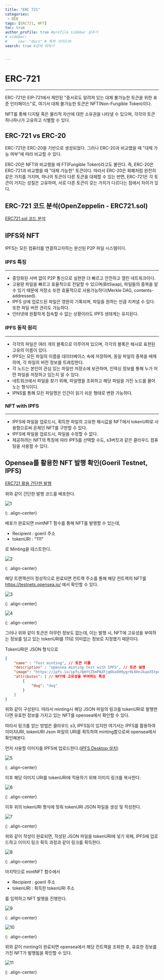 ```yaml
---
title: "ERC 721"
categories:
 - BEB
tags: [ERC721, NFT] 
toc: true
author_profile: true #profile sidebar 감추기
# sidebar:
#     nav: "docs" # 목차 사이드바
search: true #검색 피하기


---
```




# ERC-721

------

ERC-721은 EIP-721에서 제안된 "증서로도 알려져 있는 대체 불가능한 토큰을 위한 표준 인터페이스"로, 여기서 대체 불가능한 토큰은 NFT(Non-Fungible Token)이다.

NFT를 통해 디지털 혹은 물리적 자산에 대한 소유권을 나타낼 수 있으며, 각각의 토큰 하나하나가 고유하고 식별할 수 있다.



## ERC-721 vs ERC-20

ERC-721은 ERC-20을 기반으로 생성되었다. 그러나 ERC-20과 비교했을 때 "대체 가능 여부"에 따라 비교할 수 있다.

ERC-20은 NFT와 비교했을 때 FT(Fungible Token)라고도 불린다. 즉, ERC-20은 ERC-721과 비교했을 때 "대체 가능한" 토큰이다. 따라서 ERC-20은 화폐처럼 완전히 같은 가치를 가지며, 하나의 토큰이 다른 토큰을 대체할 수 있는 반면, ERC-721은 각 토큰이 가지는 성질은 고유하며, 서로 다른 토큰이 갖는 가치가 다르다는 점에서 차이가 있다.



## ERC-721 코드 분석(OpenZeppelin - ERC721.sol)

[ERC721.sol 코드 분석](https://github.com/apfl99/SolidityPractice/blob/main/ERC721/ERC721.sol)



## IPFS와 NFT

IPFS는 모든 컴퓨터를 연결하고자하는 분산된 P2P 파일 시스템이다. 



### IPFS 특징

---

- 중앙화된 서버 없이 P2P 통신으로 실현한 더 빠르고 안전하고 열린 네트워크이다.
- 고용량 파일을 빠르고 효율적으로 전달할 수 있으며(BitSwap), 파일들의 중복을 알 수 있기 때문에 저장소 또한 효율적으로 사용가능하다(Merkle DAG, contents-addressed).
- IPFS 상에 업로드된 파일은 영원히 기록되며, 파일을 원하는 만큼 지켜낼 수 있다. 또한 파일 버전 관리도 가능하다.
- 인터넷에 원활하게 접속할 수 없는 상황이라도 IPFS 생태계는 유지된다.



### IPFS 동작 원리

---

- 각각의 파일은 여러 개의 블록으로 이루어져 있으며, 각각의 블록은 해시로 표현된 고유의 이름이 있다.
- IPFS는 모든 파일의 이름을 데이터베이스 속에 저장하며, 동일 파일의 중복을 배제하며, 각 파일의 버전 정보를 트래킹한다.
- 각 노드는 본인이 관심 있는 파일만 저장소에 보관하며, 인덱싱 정보를 통해 누가 어떤 파일을 저장하고 있는지 알 수 있다.
- 네트워크에서 파일을 찾기 위해, 파일명을 조회하고 해당 파일을 가진 노드를 물어노는 형식이다.
- IPNS를 통해 모든 파일명은 인간이 읽기 쉬운 형태로 변환 가능하다.



### NFT with IPFS

---

- IPFS에 파일을 업로드시, 획득한 파일의 고유한 해시값을 NFT에서 tokenURI로 사용함으로써 온체인 NFT를 구현할 수 있다.
- IPFS에 파일을 업로드시, 파일을 수정할 수 없다.
- 제공하려는 NFT의 특징에 따라 IPFS를 선택할 수도, s3버킷과 같은 클라우드 컴퓨팅을 사용할 수 있다.



## Opensea를 활용한 NFT 발행 확인(Goeril Testnet, IPFS)

[ERC721 활용 간단한 발행](https://github.com/apfl99/SolidityPractice/blob/main/ERC721/MyNFTMintable.sol)

위와 같이 간단한 발행 코드를 배포한다. 

![1](../../images/2022-09-27-erc721/1.png)

{: .align-center}

배포가 완료되면 mintNFT 함수를 통해 NFT를 발행할 수 있는데,

- Recipient : goeril 주소
- tokenURI : "111"

로 Minting을 테스트한다.

![2](../../images/2022-09-27-erc721/2.png)

{: .align-center}

해당 트랜잭션이 정상적으로 완료되면 컨트랙 주소를 통해 해당 컨트랙의 NFT를 <a>https://testnets.opensea.io/</a> 에서 확인할 수 있다.

![3](../../images/2022-09-27-erc721/3.png)

{: .align-center}

![4](../../images/2022-09-27-erc721/4-4353427.png)

{: .align-center}

그러나 위와 같이 토큰은 아무런 정보도 없는데, 이는 발행 시, NFT에 고유성을 부여하는 정보를 담고 있는 tokenURI를 111로 의미없는 정보로 지정했기 때문이다.

TokenURI은 JSON 형식으로

```json
{
    "name" : "Test minting", // 토큰 이름
    "description" : "opensea minting test with IPFS", // 토큰 설명
    "image": "https://ipfs.io/ipfs/QmYtZ5mPAXFjq6ka5H9ygr9LKHnJkaoX5tpubEj8wYo1qb?filename=dog.jpg", // 이미지 URI
    "attributes": [ // NFT에 고유성을 부여하는 특성
        {
            "dog": "dog" 
        }
    ]
}
```

위와 같이 구성된다. 따라서  minting시 해당 JSON 파일의 링크를 tokenURI로 발행한다면 유효한 정보를 가지고 있는 NFT를 opensea에서 확인할 수 있다.

따라서 링크를 얻는 방법은 클라우드 s3, IPFS등이 있지만 여기서는 IPFS를 활용하여 이미지URI, tokenURI Json 파일의 URI를 획득하여 minting함으로써 opensea에서 확인해본다.

먼저 사용할 이미지를 IPFS에 업로드한다.([IPFS Desktop 설치](https://github.com/ipfs/ipfs-desktop))

![5](../../images/2022-09-27-erc721/5-4354362.png)

{: .align-center}

이후 해당 이미지 URI를 tokenURI에 적용하기 위해 이미지 링크를 복사한다.

![6](../../images/2022-09-27-erc721/6.png)

{: .align-center}

이후 위의 tokenURI 형식에 맞춰 tokenURI JSON 파일을 생성 및 작성한다.

![7](../../images/2022-09-27-erc721/7.png)

{: .align-center}

위와 같이 작성이 완료되면, 작성된 JSON 파일을 tokenURI에 넣기 위해, IPFS에 업로드하고 이미지 링크 획득 과정과 같이 링크를 획득한다.

![8](../../images/2022-09-27-erc721/8.png)

{: .align-center}

마지막으로 mintNFT 함수에서

- Recipient : goeril 주소
- tokenURI : 획득한 tokenURI 주소

를 입력하고 NFT 발행을 진행한다.

![9](../../images/2022-09-27-erc721/9.png)

{: .align-center}

![10](../../images/2022-09-27-erc721/10.png)

{: .align-center}

위와 같이 minting이 완료되면 opensea에서 해당 컨트랙을 조회한 후, 유효한 정보를 가진 NFT가 발행됨을 확인할 수 있다.

![11](../../images/2022-09-27-erc721/11.png)

{: .align-center}

